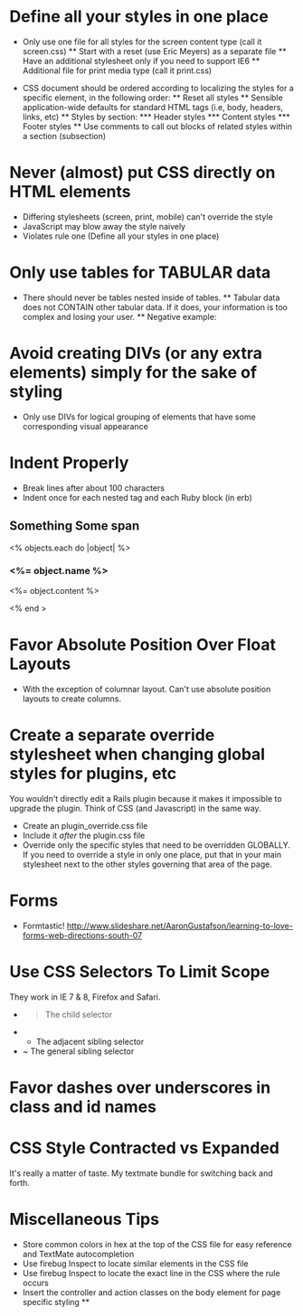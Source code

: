 # Define all your styles in one place #

* Only use one file for all styles for the screen content type (call it screen.css)
** Start with a reset (use Eric Meyers) as a separate file
** Have an additional stylesheet only if you need to support IE6
** Additional file for print media type (call it print.css)


* CSS document should be ordered according to localizing the styles for a specific element, in the following order:
** Reset all styles
** Sensible application-wide defaults for standard HTML tags (i.e, body, headers, links, etc)
** Styles by section:
*** Header styles
*** Content styles
*** Footer styles
** Use comments to call out blocks of related styles within a section (subsection)

# Never (almost) put CSS directly on HTML elements #

* Differing stylesheets (screen, print, mobile) can't override the style
* JavaScript may blow away the style naively
* Violates rule one (Define all your styles in one place)

# Only use tables for TABULAR data

* There should never be tables nested inside of tables. 
** Tabular data does not CONTAIN other tabular data. If it does, your information is too complex and losing your user.
** Negative example: 

# Avoid creating DIVs (or any extra elements) simply for the sake of styling

* Only use DIVs for logical grouping of elements that have some corresponding visual appearance
    
# Indent Properly

* Break lines after about 100 characters
* Indent once for each nested tag and each Ruby block (in erb)

<html>
  <head>
    <title></title>
  </head>
  <body>
    <h2>
      Something
      <span>Some span</span>
    </h2>
    <% objects.each do |object| %>
      <h3><%= object.name %></h3>
      <p><%= object.content %></p>
    <% end >
  </body>
</html>

# Favor Absolute Position Over Float Layouts

* With the exception of columnar layout.  Can't use absolute position layouts to create columns.

# Create a separate override stylesheet when changing global styles for plugins, etc

You wouldn't directly edit a Rails plugin because it makes it impossible to upgrade the plugin. Think of CSS (and Javascript) in the same way.
* Create an plugin_override.css file
* Include it *after* the plugin.css file
* Override only the specific styles that need to be overridden GLOBALLY. If you need to override a style in only one place, put that in your main stylesheet next to the other styles governing that area of the page.

# Forms #

* Formtastic!
http://www.slideshare.net/AaronGustafson/learning-to-love-forms-web-directions-south-07

# Use CSS Selectors To Limit Scope #

They work in IE 7 & 8, Firefox and Safari.

* > The child selector 
* + The adjacent sibling selector 
* ~ The general sibling selector 
    
# Favor dashes over underscores in class and id names #

# CSS Style Contracted vs Expanded #

It's really a matter of taste.
My textmate bundle for switching back and forth.
    
# Miscellaneous Tips

* Store common colors in hex at the top of the CSS file for easy reference and TextMate autocompletion
* Use firebug Inspect to locate similar elements in the CSS file
* Use firebug Inspect to locate the exact line in the CSS where the rule occurs
* Insert the controller and action classes on the body element for page specific styling
** <body class="<%= params[:controller] %> <%= params[:action] %>">

